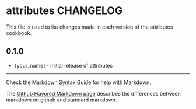 # attributes CHANGELOG

This file is used to list changes made in each version of the attributes cookbook.

## 0.1.0
- [your_name] - Initial release of attributes

- - -
Check the [Markdown Syntax Guide](http://daringfireball.net/projects/markdown/syntax) for help with Markdown.

The [Github Flavored Markdown page](http://github.github.com/github-flavored-markdown/) describes the differences between markdown on github and standard markdown.
